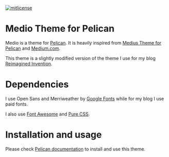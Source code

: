[![mitlicense](https://img.shields.io/badge/License-MIT-green.svg)](https://opensource.org/licenses/MIT)

# Medio Theme for Pelican

Medio is a theme for [Pelican](https://github.com/getpelican/pelican). It is
heavily inspired from [Medius Theme for Pelican]((https://onur.github.io/medius/medius.html)) and [Medium.com](https://medium.com).

This theme is a slightly modified version of the theme I use for my blog [Reimagined Invention](http://pacha.hk).

# Dependencies

I use Open Sans and Merriweather by [Google Fonts](https://fonts.google.com/) while for my blog I use paid fonts.

I also use [Font Awesome](http://fontawesome.io/) and [Pure CSS](http://purecss.io/).

# Installation and usage

Please check [Pelican documentation](http://docs.getpelican.com/en/stable/) to install and use this theme.
